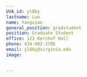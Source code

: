 ```yaml
---
UVA_id: yl8by
lastname: Luo
name: Yangxiao
general_position: gradstudent
position: Graduate Student
office: 123 Kerchof Hall
phone: 434-982-2786
email: yl8by@virginia.edu
image: 


---
```

